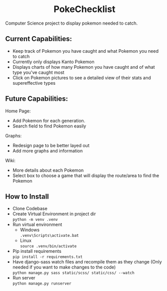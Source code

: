 <h1 style="text-align:center;">PokeChecklist</h1>

Computer Science project to display pokemon needed to catch.

## Current Capabilities:

- Keep track of Pokemon you have caught and what Pokemon you need to catch
- Currently only displays Kanto Pokemon
- Displays charts of how many Pokemon you have caught and of what type you've caught most
- Click on Pokemon pictures to see a detailed view of their stats and supereffective types

## Future Capabilities:
Home Page:
- Add Pokemon for each generation.
- Search field to find Pokemon easily

Graphs:
- Redesign page to be better layed out
- Add more graphs and information

Wiki:
- More details about each Pokemon
- Select box to choose a game that will display the route/area to find the Pokemon


## How to Install

- Clone Codebase
- Create Virtual Environment in project dir<br>
    `python -m venv .venv`
- Run virtual environment<br>
    - Windows<br>
    `.venv\Scripts\activate.bat`
    - Linux<br>
    `source .venv/bin/activate`
- Pip install requirements<br>
    `pip install -r requirements.txt`
- Have django-sass watch files and recompile them as they change (Only needed if you want to make changes to the code)<br>
    `python manage.py sass static/scss/ static/css/ --watch`
- Run server<br>
    `python manage.py runserver`